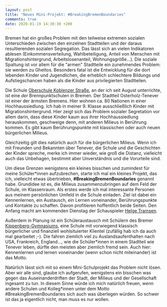 ```yaml
---
layout: post
title: "Neues Mini-Projekt: #BreakingBremenBoundaries"
comments: true
date: 2020-01-19 14:30:30 +200
---
```


Bremen hat ein großes Problem mit den teilweise extremen sozialen Unterschieden
zwischen den einzelnen Stadtteilen und der daraus resultierenden sozialen
Segregation. Das lässt sich an vielen Indikatoren ablesen
(Einkommensverteilung, Wahlbeteiligung, Anteil von Menschen mit
Migrationshintergrund, Arbeitslosenanteil, Wohnungsgröße...). Die soziale
Spaltung ist vor allem für die "armen" Stadtteile ein zunehmendes Problem: sie
werden zu Ghettos. Besonders fatal ist die Entwicklung für die dort lebenden
Kinder und Jugendlichen, die erheblich schlechtere Bildungs und Aufstiegschancen haben als die Kinder aus privilegierten Stadtteilen.

Die Schule [Oberschule Koblenzer Straße](https://osk-bremen.org), an der ich seit
August unterrichte, ist eine _der_ Brennpunktschulen in Bremen. Der Stadtteil
Osterholz-Tenever ist einer der ärmsten Bremens. Hier wohnen ca. 80 Nationen in
einer Hochhaussiedlung. Ich hab in meiner 9. Klasse ausschließlich Kinder mit
Migrationshintergrund. Hier zeigt sich das Problem sozialer Segretation vor
allem darin, dass diese Kinder kaum aus ihrer Hochhaussiedlung herauskommen,
geschweige denn, mit anderen Milieus in Berührung kommen. Es gibt kaum
Berührungspunkte mit klassischen oder auch neuen bürgerlichen Milieus.

Gleichzeitig gilt dies natürlich auch für die bürgerlichen Milieus. Wenn ich
mit Freunden und Bekannten über Tenever, die Schule und die Geschichten der
Kinder spreche, merke ich immer wieder, wie groß die Distanz, vielleicht auch
das Unbehagen, bestimmt aber Unverständnis und die Vorurteile sind.

Um diese Grenzen wenigstens ein kleines bisschen und zumindest für meine
Schüler\*innen aufzubrechen, starte ich mal ein kleines Projekt, das ich,
vielleicht etwas übertrieben, **#BreakingBremenBoundaries** genannt habe.
Grundidee ist es, die Milieus zusammenzubringen auf dem Feld der Schule, im
Klassenraum. Als erstes werde ich mal interessante Personen aus meinem
persönlichen Umfeld in die Schule einladen. Ziel ist dabei ein Kennenlernen,
ein Austausch, ein Lernen voneinander, Berührungspunkte und Kontakte zu
schaffen. Davon profitieren hoffentlich beide Seiten. Den Anfang macht am
kommenden Dienstag der Schauspieler [Helge
Tramsen](https://freie-agentur.org/schauspieler-bremen/helge-tramsen/).

Außerdem in Planung ist ein Schüleraustausch mit Schülern des Bremer
[Kippenberg-Gymnasiums](https://www.kippenberg.schule.bremen.de/), eine Schule
mit vorwiegend klassisch bürgerlicher und finanziell wohlsituierter Klientel
(zufällig hab ich da auch mal gearbeitet ;-). Die fahren ziemlich viel zu
Auslandsaufenthalten nach USA, Frankreich, England..., wie die Schüler*innen in
einem Stadtteil wie Tenever leben, dürfte den meisten aber ziemlich fremd sein.
Auch hier: Kennenlernen und lernen voneinander (wenn schon nicht miteinander) ist das Motto.

Natürlich lässt sich mit so einem Mini-Schulprojekt das Problem nicht lösen.
Aber wir alle sind, glaube ich aufgerufen, wenigstens ein bisschen was gegen
das Auseinanderdriften der Stadt, der Milieus und der Gesellschaft ingesamt zu
tun. In diesem Sinne würde ich mich natürlich freuen, wenn andere Schulen und
Kolleg*innen unter dem Motto #BreakingBremenBoundaries sich auch was überlegen
würden. So schwer ist das ja eigentlich nicht, man muss es nur wollen.












